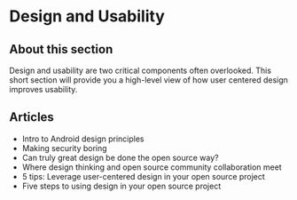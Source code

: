 # Design and Usability

## About this section
Design and usability are two critical components often overlooked. This short section will provide you a high-level view of how user centered design improves usability.

## Articles
- Intro to Android design principles
- Making security boring
- Can truly great design be done the open source way?
- Where design thinking and open source community collaboration meet
- 5 tips: Leverage user-centered design in your open source project
- Five steps to using design in your open source project
